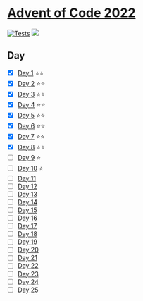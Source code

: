# [Advent of Code 2022](https://adventofcode.com/2022)

[![Tests](https://github.com/neogeek/advent-of-code-2022/actions/workflows/test.workflow.yml/badge.svg)](https://github.com/neogeek/advent-of-code-2022/actions/workflows/test.workflow.yml)
![](https://advent-of-code-badge.deno.dev/?username=neogeek)

## Day

- [x] [Day 1](days/day_01) ⭐️⭐️
- [x] [Day 2](days/day_02) ⭐️⭐️
- [x] [Day 3](days/day_03) ⭐️⭐️
- [x] [Day 4](days/day_04) ⭐️⭐️
- [x] [Day 5](days/day_05) ⭐️⭐️
- [x] [Day 6](days/day_06) ⭐️⭐️
- [x] [Day 7](days/day_07) ⭐️⭐️
- [x] [Day 8](days/day_08) ⭐️⭐️
- [ ] [Day 9](days/day_09) ⭐️
- [ ] [Day 10](days/day_10) ⭐️
- [ ] [Day 11](days/day_11)
- [ ] [Day 12](days/day_12)
- [ ] [Day 13](days/day_13)
- [ ] [Day 14](days/day_14)
- [ ] [Day 15](days/day_15)
- [ ] [Day 16](days/day_16)
- [ ] [Day 17](days/day_17)
- [ ] [Day 18](days/day_18)
- [ ] [Day 19](days/day_19)
- [ ] [Day 20](days/day_20)
- [ ] [Day 21](days/day_21)
- [ ] [Day 22](days/day_22)
- [ ] [Day 23](days/day_23)
- [ ] [Day 24](days/day_24)
- [ ] [Day 25](days/day_25)
